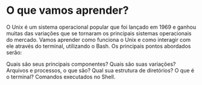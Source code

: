 # O que vamos aprender?
O Unix é um sistema operacional popular que foi lançado em 1969 e ganhou muitas das variações que se tornaram os principais sistemas operacionais do mercado. Vamos aprender como funciona o Unix e como interagir com ele através do terminal, utilizando o Bash.
Os principais pontos abordados serão:

Quais são seus principais componentes?
Quais são suas variações?
Arquivos e processos, o que são?
Qual sua estrutura de diretórios?
O que é o terminal?
Comandos executados no Shell.
